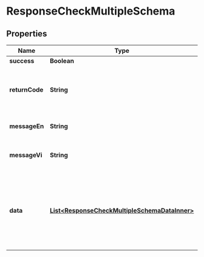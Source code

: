 

# ResponseCheckMultipleSchema


## Properties

| Name | Type | Description | Notes |
|------------ | ------------- | ------------- | -------------|
|**success** | **Boolean** |  |  [optional] |
|**returnCode** | **String** | Result code if failed. In case of successful request: value is null |  [optional] |
|**messageEn** | **String** | Message notification in English |  [optional] |
|**messageVi** | **String** | Message notification in Vietnamese |  [optional] |
|**data** | [**List&lt;ResponseCheckMultipleSchemaDataInner&gt;**](ResponseCheckMultipleSchemaDataInner.md) | Detail items of voucher, if result is failed, response will return the first voucher code which is invalid |  [optional] |




